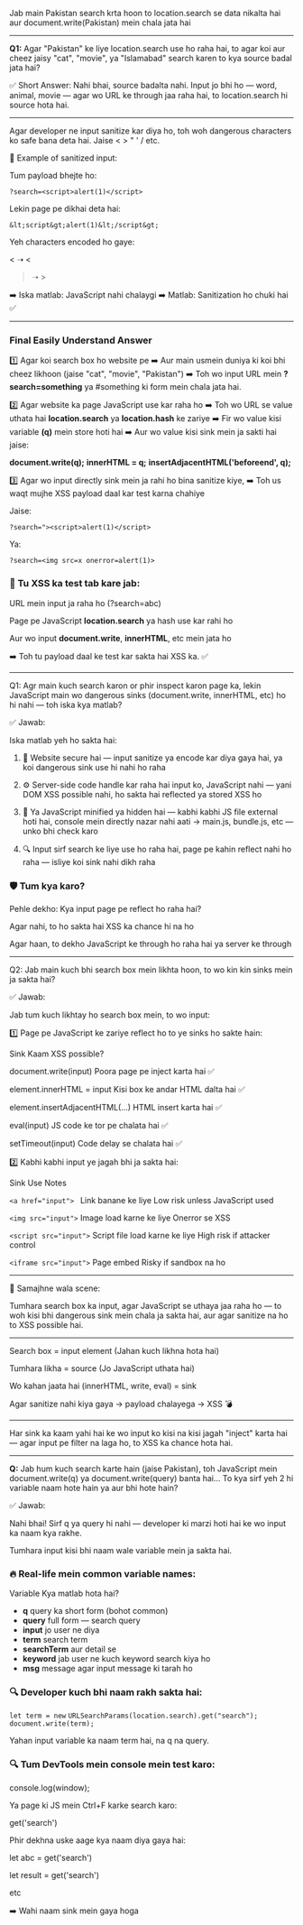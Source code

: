 Jab main Pakistan search krta hoon to location.search se data nikalta hai aur document.write(Pakistan) mein chala jata hai

---

**Q1:** Agar "Pakistan" ke liye location.search use ho raha hai, to agar koi aur cheez jaisy "cat", "movie", ya "Islamabad" search karen to kya source badal jata hai?

✅ Short Answer:
Nahi bhai, source badalta nahi.
Input jo bhi ho — word, animal, movie — agar wo URL ke through jaa raha hai, to location.search hi source hota hai.

---

Agar developer ne input sanitize kar diya ho, toh woh dangerous characters ko safe bana deta hai.
Jaise < > " ' / etc.

🔐 Example of sanitized input:

Tum payload bhejte ho:

```?search=<script>alert(1)</script>```

Lekin page pe dikhai deta hai:

```&lt;script&gt;alert(1)&lt;/script&gt;```

Yeh characters encoded ho gaye:

< ➝ &lt;

> ➝ &gt;

➡️ Iska matlab: JavaScript nahi chalaygi
➡️ Matlab: Sanitization ho chuki hai ✅

--- 

### Final Easily Understand Answer

1️⃣ Agar koi search box ho website pe
➡️ Aur main usmein duniya ki koi bhi cheez likhoon (jaise "cat", "movie", "Pakistan")
➡️ Toh wo input URL mein **?search=something** ya #something ki form mein chala jata hai.

2️⃣ Agar website ka page JavaScript use kar raha ho
➡️ Toh wo URL se value uthata hai **location.search** ya **location.hash** ke zariye
➡️ Fir wo value kisi variable **(q)** mein store hoti hai
➡️ Aur wo value kisi sink mein ja sakti hai jaise:

**document.write(q);**
**innerHTML = q;**
**insertAdjacentHTML('beforeend', q);**

3️⃣ Agar wo input directly sink mein ja rahi ho bina sanitize kiye,
➡️ Toh us waqt mujhe XSS payload daal kar test karna chahiye

Jaise:

```?search="><script>alert(1)</script>```

Ya:

```?search=<img src=x onerror=alert(1)>```

### 🧪 Tu XSS ka test tab kare jab:
URL mein input ja raha ho (?search=abc)

Page pe JavaScript **location.search** ya hash use kar rahi ho

Aur wo input **document.write**, **innerHTML**, etc mein jata ho

➡️ Toh tu payload daal ke test kar sakta hai XSS ka. ✅

---

Q1: Agr main kuch search karon or phir inspect karon page ka, lekin JavaScript main wo dangerous sinks (document.write, innerHTML, etc) ho hi nahi — toh iska kya matlab?

✅ Jawab:

Iska matlab yeh ho sakta hai:

1. 🔐 Website secure hai — input sanitize ya encode kar diya gaya hai, ya koi dangerous sink use hi nahi ho raha

2. ⚙️ Server-side code handle kar raha hai input ko, JavaScript nahi — yani DOM XSS possible nahi, ho sakta hai reflected ya stored XSS ho

3. 🤖 Ya JavaScript minified ya hidden hai — kabhi kabhi JS file external hoti hai, console mein directly nazar nahi aati
→ main.js, bundle.js, etc — unko bhi check karo

4. 🔍 Input sirf search ke liye use ho raha hai, page pe kahin reflect nahi ho raha — isliye koi sink nahi dikh raha

### 🛡️ Tum kya karo?

Pehle dekho: Kya input page pe reflect ho raha hai?

Agar nahi, to ho sakta hai XSS ka chance hi na ho

Agar haan, to dekho JavaScript ke through ho raha hai ya server ke through

---

Q2: Jab main kuch bhi search box mein likhta hoon, to wo kin kin sinks mein ja sakta hai?

✅ Jawab:

Jab tum kuch likhtay ho search box mein, to wo input:

1️⃣ Page pe JavaScript ke zariye reflect ho to ye sinks ho sakte hain:

Sink	Kaam	XSS possible?

document.write(input)	Poora page pe inject karta hai	✅

element.innerHTML = input	Kisi box ke andar HTML dalta hai	✅

element.insertAdjacentHTML(...)	HTML insert karta hai	✅

eval(input)	JS code ke tor pe chalata hai	✅

setTimeout(input)	Code delay se chalata hai	✅


2️⃣ Kabhi kabhi input ye jagah bhi ja sakta hai:

Sink	Use	Notes

```<a href="input">	```
Link banane ke liye	Low risk unless JavaScript used

```<img src="input">``` Image load karne ke liye	Onerror se XSS

```<script src="input">```	Script file load karne ke liye	High risk if attacker control

```<iframe src="input">``` 	Page embed	Risky if sandbox na ho

---

🧠 Samajhne wala scene:

Tumhara search box ka input, agar JavaScript se uthaya jaa raha ho — to woh kisi bhi dangerous sink mein chala ja sakta hai, aur agar sanitize na ho to XSS possible hai.

---


Search box = input element (Jahan kuch likhna hota hai)

Tumhara likha = source (Jo JavaScript uthata hai)

Wo kahan jaata hai (innerHTML, write, eval) = sink

Agar sanitize nahi kiya gaya → payload chalayega → XSS 💣

---

Har sink ka kaam yahi hai ke wo input ko kisi na kisi jagah "inject" karta hai — agar input pe filter na laga ho, to XSS ka chance hota hai.

---

**Q:** Jab hum kuch search karte hain (jaise Pakistan), toh JavaScript mein document.write(q) ya document.write(query) banta hai…
To kya sirf yeh 2 hi variable naam hote hain ya aur bhi hote hain?

✅ Jawab:

Nahi bhai! Sirf q ya query hi nahi —
developer ki marzi hoti hai ke wo input ka naam kya rakhe.

Tumhara input kisi bhi naam wale variable mein ja sakta hai.

### 🔥 Real-life mein common variable names:

Variable	Kya matlab hota hai?

- **q** query ka short form (bohot common)
- **query**	full form — search query
- **input**	jo user ne diya
- **term**	search term
- **searchTerm** aur detail se
- **keyword** jab user ne kuch keyword search kiya ho
- **msg** message	agar input message ki tarah ho

### 🔍 Developer kuch bhi naam rakh sakta hai:

```let term = new``` ```URLSearchParams(location.search).get("search");```
```document.write(term);```

Yahan input variable ka naam term hai, na q na query.

### 🔍 Tum DevTools mein console mein test karo:

console.log(window);

Ya page ki JS mein Ctrl+F karke search karo:

get('search')

Phir dekhna uske aage kya naam diya gaya hai:

let abc = get('search')

let result = get('search')

etc

➡️ Wahi naam sink mein gaya hoga
